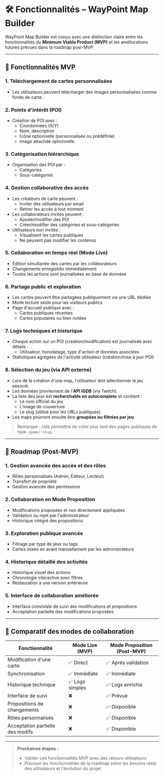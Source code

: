# 🛠 Fonctionnalités – WayPoint Map Builder

WayPoint Map Builder est conçu avec une distinction claire entre les fonctionnalités du **Minimum Viable Product (MVP)** et les améliorations futures prévues dans la roadmap post-MVP.

---

## 🚩 Fonctionnalités MVP

### 1. Téléchargement de cartes personnalisées
- Les utilisateurs peuvent télécharger des images personnalisées comme fonds de carte.

### 2. Points d'intérêt (POI)
- Création de POI avec :
  - Coordonnées (X/Y)
  - Nom, description
  - Icône optionnelle (personnalisée ou prédéfinie)
  - Image attachée optionnelle

### 3. Catégorisation hiérarchique
- Organisation des POI par :
  - Catégories
  - Sous-catégories

### 4. Gestion collaborative des accès
- Les créateurs de carte peuvent :
  - Inviter des utilisateurs par email
  - Retirer les accès à tout moment
- Les collaborateurs invités peuvent :
  - Ajouter/modifier des POI
  - Créer/modifier des catégories et sous-catégories
- Utilisateurs non invités :
  - Visualisent les cartes publiques
  - Ne peuvent pas modifier les contenus

### 5. Collaboration en temps réel (Mode Live)
- Édition simultanée des cartes par les collaborateurs
- Changements enregistrés immédiatement
- Toutes les actions sont journalisées en base de données

### 6. Partage public et exploration
- Les cartes peuvent être partagées publiquement via une URL dédiée
- Mode lecture seule pour les visiteurs publics
- Page d'accueil publique avec :
  - Cartes publiques récentes
  - Cartes populaires ou bien notées

### 7. Logs techniques et historique
- Chaque action sur un POI (création/modification) est journalisée avec détails :
  - Utilisateur, horodatage, type d'action et données associées
- Statistiques agrégées de l'activité utilisateur (création/mise à jour POI)

### 8. Sélection du jeu (via API externe)

- Lors de la création d'une map, l’utilisateur doit sélectionner le jeu associé.
- Les données proviennent de l’**API IGDB** (via Twitch).
- La liste des jeux est **recherchable en autocomplete** et contient :
  - Le nom officiel du jeu
  - L’image de couverture
  - Le slug (utilisé pour les URLs publiques)
- Les maps pourront ensuite être **groupées ou filtrées par jeu**.

> Remarque : cela permettra de créer plus tard des pages publiques de type `/game/:slug`.

---

## 🚀 Roadmap (Post-MVP)

### 1. Gestion avancée des accès et des rôles
- Rôles personnalisés (Admin, Éditeur, Lecteur)
- Transfert de propriété
- Gestion avancée des permissions

### 2. Collaboration en Mode Proposition
- Modifications proposées et non directement appliquées
- Validation ou rejet par l'administrateur
- Historique intégré des propositions

### 3. Exploration publique avancée
- Filtrage par type de jeux ou tags
- Cartes mises en avant manuellement par les administrateurs

### 4. Historique détaillé des activités
- Historique visuel des actions
- Chronologie interactive avec filtres
- Restauration à une version antérieure

### 5. Interface de collaboration améliorée
- Interface conviviale de suivi des modifications et propositions
- Acceptation partielle des modifications proposées

---

## 📌 Comparatif des modes de collaboration

| Fonctionnalité                  | Mode Live (MVP) | Mode Proposition (Post-MVP) |
|---------------------------------|-----------------|-----------------------------|
| Modification d'une carte        | ✅ Direct       | ✅ Après validation         |
| Synchronisation                 | ✅ Immédiate    | ✅ Immédiate                |
| Historique technique            | ✅ Logs simples | ✅ Logs enrichis            |
| Interface de suivi              | ❌              | ✅ Prévue                   |
| Propositions de changements     | ❌              | ✅ Disponible               |
| Rôles personnalisés             | ❌              | ✅ Disponible               |
| Acceptation partielle des modifs| ❌              | ✅ Disponible               |

---

> **Prochaines étapes :**
> - Valider ces fonctionnalités MVP avec des retours utilisateurs
> - Prioriser les fonctionnalités de la roadmap selon les besoins réels des utilisateurs et l'évolution du projet
